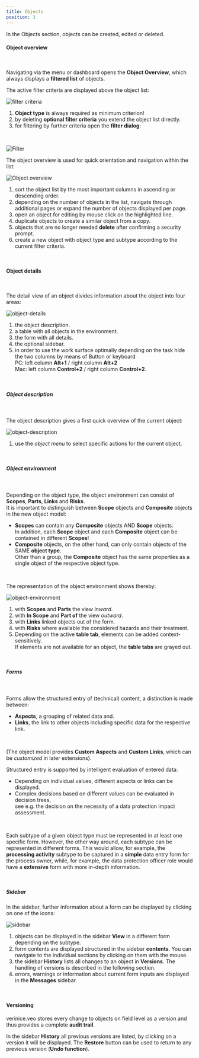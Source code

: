 ```yaml
---
title: Objects
position: 3
---
```

In the Objects section, objects can be created, edited or deleted.

#### Object overview

<br>

Navigating via the menu or dashboard opens the **Object Overview**, which always displays a **filtered list** of objects.

The active filter criteria are displayed above the object list:

![filter criteria](media/veo_filter-chips.de.png)

1. **Object type** is always required as minimum criterion!
1. by deleting **optional filter criteria** you extend the object list directly.
1. for filtering by further criteria open the **filter dialog**:

<br>

![Filter](media/veo_filter.de.png)

The object overview is used for quick orientation and navigation within the list:

![Object overview](media/veo_object-list.de.png)

1. sort the object list by the most important columns in ascending or descending order.
1. depending on the number of objects in the list, navigate through additional pages or expand the number of objects displayed per page.
1. open an object for editing by mouse click on the highlighted line.
1. duplicate objects to create a similar object from a copy.
1. objects that are no longer needed **delete** after confirming a security prompt.
1. create a new object with object type and subtype according to the current filter criteria.

<br>

#### Object details

<br>

The detail view of an object divides information about the object into four areas:

![object-details](media/veo_object-details.de.png)

1. the object description.
1. a table with all objects in the environment.
1. the form with all details.
1. the optional sidebar.
1. in order to use the work surface optimally depending on the task hide the two columns by means of Button or keyboard<br>PC: left column **Alt+1** / right column **Alt+2**<br>Mac: left column **Control+2** / right column **Control+2**.

<br>

##### Object description

<br>

The object description gives a first quick overview of the current object:

![object-description](media/veo_object-details_description.de.png)

1. use the *object menu* to select specific actions for the current object.

<br>

##### Object environment

<br>

Depending on the object type, the object environment can consist of **Scopes**, **Parts**, **Links** and **Risks**.<br>
It is important to distinguish between **Scope** objects and **Composite** objects in the new object model:<br>
* **Scopes** can contain any **Composite** objects AND **Scope** objects.<br>In addition, each **Scope** object and each **Composite** object can be contained in different **Scopes**!
* **Composite** objects, on the other hand, can only contain objects of the SAME **object type**.<br>Other than a group, the **Composite** object has the same properties as a single object of the respective object type.

<br>

The representation of the object environment shows thereby:

![object-environment](media/veo_object-details_environment.de.png)

1. with **Scopes** and **Parts** the view *inward*.
1. with **In Scope** and **Part of** the view *outward*.
1. with **Links** linked objects out of the form.
1. with **Risks** where available the considered hazards and their treatment.
1. Depending on the active **table tab**, elements can be added context-sensitively.<br>If elements are not available for an object, the **table tabs** are grayed out.

<br>

##### Forms

<br>

Forms allow the structured entry of (technical) content, a distinction is made between:

- **Aspects**, a grouping of related data and.
- **Links**, the link to other objects including specific data for the respective link.

<br>

(The object model provides **Custom Aspects** and **Custom Links**, which can be *customized* in later extensions).

Structured entry is supported by intelligent evaluation of entered data:

- Depending on individual values, different aspects or links can be displayed.
- Complex decisions based on different values can be evaluated in decision trees,<br>see e.g. the decision on the necessity of a data protection impact assessment.

<br>

Each subtype of a given object type must be represented in at least one specific form. However, the other way around, each subtype can be represented in different forms.
This would allow, for example, the **processing activity** subtype to be captured in a **simple** data entry form for the process owner, while, for example, the data protection officer role would have a **extensive** form with more in-depth information.

<br>

##### Sidebar

In the sidebar, further information about a form can be displayed by clicking on one of the icons:

![sidebar](media/veo_object-details_sidebar.de.png)

1. objects can be displayed in the sidebar **View** in a different form depending on the subtype.
1. form contents are displayed structured in the sidebar **contents**. You can navigate to the individual sections by clicking on them with the mouse.
1. the sidebar **History** lists all changes to an object in **Versions**. The handling of versions is described in the following section.
1. errors, warnings or information about current form inputs are displayed in the **Messages** sidebar.

<br>

#### Versioning

verinice.veo stores every change to objects on field level as a version and thus provides a complete **audit trail**.

In the sidebar **History** all previous versions are listed, by clicking on a version it will be displayed. The **Restore** button can be used to return to any previous version (**Undo function**).

<br>

